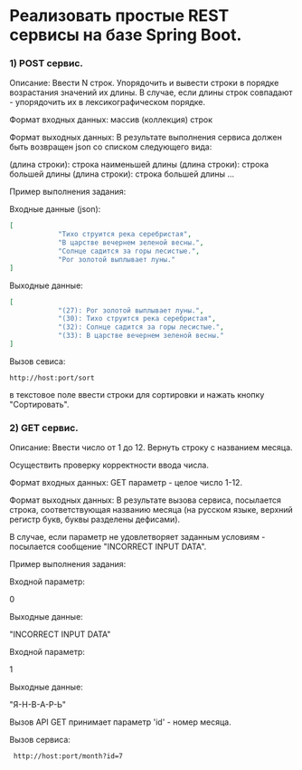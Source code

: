 # Реализовать простые REST сервисы на базе Spring Boot.


### 1) POST сервис.
Описание: Ввести N строк. Упорядочить и вывести строки в порядке возрастания значений их длины. 
В случае, если длины строк совпадают - упорядочить их в лексикографическом порядке.


Формат входных данных: массив (коллекция) строк
 

Формат выходных данных: В результате выполнения сервиса должен быть возвращен json со списком следующего вида:

(длина строки): строка наименьшей длины
(длина строки): строка большей длины
(длина строки): строка большей длины
...
 
Пример выполнения задания:

Входные данные (json):

```json
[
            "Тихо струится река серебристая",
            "В царстве вечернем зеленой весны.",
            "Солнце садится за горы лесистые.",
            "Рог золотой выплывает луны."
]
```
 
Выходные данные:
```json
[
            "(27): Рог золотой выплывает луны.",
            "(30): Тихо струится река серебристая",
            "(32): Солнце садится за горы лесистые.",
            "(33): В царстве вечернем зеленой весны."
]
```
Вызов севиса:
```
http://host:port/sort
```
в текстовое поле ввести строки для сортировки и нажать кнопку "Сортировать".

### 2) GET сервис.

Описание: Ввести число от 1 до 12. Вернуть строку с названием месяца.

Осуществить проверку корректности ввода числа.

Формат входных данных: GET параметр - целое число 1-12.


Формат выходных данных: В результате вызова сервиса, посылается строка, соответствующая названию месяца (на русском языке, верхний регистр букв, буквы разделены дефисами).

В случае, если параметр не удовлетворяет заданным условиям - посылается сообщение "INCORRECT INPUT DATA".

Пример выполнения задания:

Входной параметр:

0

Выходные данные:

"INCORRECT INPUT DATA"

Входной параметр:

1

Выходные данные:

"Я-Н-В-А-Р-Ь"

Вызов API GET принимает параметр 'id' - номер месяца.

Вызов сервиса:
```
 http://host:port/month?id=7
```